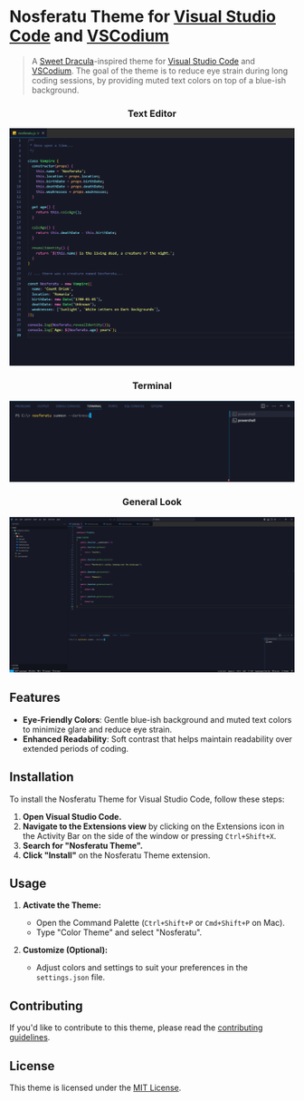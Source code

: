 # Nosferatu Theme for [Visual Studio Code](http://code.visualstudio.com) and [VSCodium](https://vscodium.com/)

> A [Sweet Dracula](https://github.com/PROxZIMA/sweet-dracula)-inspired theme for [Visual Studio Code](http://code.visualstudio.com) and [VSCodium](https://vscodium.com/). The goal of the theme is to reduce eye strain during long coding sessions, by providing muted text colors on top of a blue-ish background.

<h3 align="center"><b>Text Editor</b></h3>

![VSCode](nosferatu-preview.png)

<h3 align="center"><b>Terminal</b></h3>

![Screenshot](nosferatu-preview-2.png)

<h3 align="center"><b>General Look</b></h3>

![Screenshot](nosferatu-preview-3.png)

## Features

- **Eye-Friendly Colors**: Gentle blue-ish background and muted text colors to minimize glare and reduce eye strain.
- **Enhanced Readability**: Soft contrast that helps maintain readability over extended periods of coding.

## Installation

To install the Nosferatu Theme for Visual Studio Code, follow these steps:

1. **Open Visual Studio Code.**
2. **Navigate to the Extensions view** by clicking on the Extensions icon in the Activity Bar on the side of the window or pressing `Ctrl+Shift+X`.
3. **Search for "Nosferatu Theme".**
4. **Click "Install"** on the Nosferatu Theme extension.

## Usage

1. **Activate the Theme:**
   - Open the Command Palette (`Ctrl+Shift+P` or `Cmd+Shift+P` on Mac).
   - Type "Color Theme" and select "Nosferatu".

2. **Customize (Optional):**
   - Adjust colors and settings to suit your preferences in the `settings.json` file.

## Contributing

If you'd like to contribute to this theme, please read the [contributing guidelines](./.github/CONTRIBUTING.md).

## License

This theme is licensed under the [MIT License](./LICENSE).
